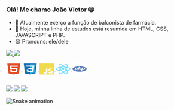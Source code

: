 ### Olá! Me chamo João Victor 😁

- 🔭 Atualmente exerço a função de balconista de farmácia.
- 🌱 Hoje, minha linha de estudos está resumida em HTML, CSS, JAVASCRIPT e PHP.
- 😄 Pronouns: ele/dele

<div>
  <a href="https://github.com/devictor4">
  <img height="180em" src="https://github-readme-stats.vercel.app/api?username=devictor4&show_icons=true&theme=dark&include_all_commits=true&count_private=true"/>
  <img height="180em" src="https://github-readme-stats.vercel.app/api/top-langs/?username=devictor4&layout=compact&langs_count=7&theme=dark"/>
</div>
  
  <div style="display: inline_block"><br>
  <img align="center" alt="devictor4-HTML" height="30" width="40" src="https://github.com/devicons/devicon/blob/master/icons/html5/html5-plain.svg">
  <img align="center" alt="devictor4-CSS" height="30" width="40" src="https://raw.githubusercontent.com/devicons/devicon/master/icons/css3/css3-original.svg">
  <img align="center" alt="devictor4-JS" height="30" width="40" src="https://raw.githubusercontent.com/devicons/devicon/master/icons/javascript/javascript-plain.svg">
  <img align="center" alt="devictor4-React" height="30" width="40" src="https://raw.githubusercontent.com/devicons/devicon/master/icons/react/react-original.svg">
  <img align="center" alt="devictor4-PHP" height="30" width="40" src="https://github.com/devicons/devicon/blob/master/icons/php/php-plain.svg">
</div>
  
  ##
  
  <div> 
  <a href="https://instagram.com/ssjoaozinho" target="_blank"><img src="https://img.shields.io/badge/-Instagram-%23E4405F?style=for-the-badge&logo=instagram&logoColor=white" target="_blank"></a>
  <a href = "mailto:victorrsilva2018@gmail.com"><img src="https://img.shields.io/badge/-Gmail-%23333?style=for-the-badge&logo=gmail&logoColor=white" target="_blank"></a>
  <a href="https://www.linkedin.com/in/ssjoao2021/" target="_blank"><img src="https://img.shields.io/badge/-LinkedIn-%230077B5?style=for-the-badge&logo=linkedin&logoColor=white" target="_blank"></a> 
 
  ![Snake animation](https://github.com/devictor4/devictor4/blob/output/github-contribution-grid-snake.svg)
 
</div>
